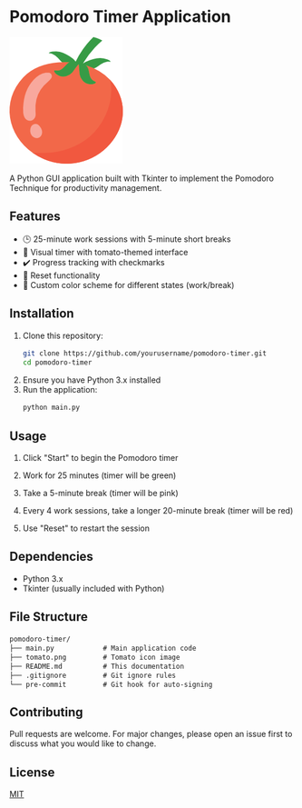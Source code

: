# Pomodoro Timer Application

![Pomodoro Timer Screenshot](tomato.png)

A Python GUI application built with Tkinter to implement the Pomodoro Technique for productivity management.

## Features

- 🕒 25-minute work sessions with 5-minute short breaks
- 🍅 Visual timer with tomato-themed interface
- ✔️ Progress tracking with checkmarks
- 🔄 Reset functionality
- 🎨 Custom color scheme for different states (work/break)

## Installation

1. Clone this repository:
   ```bash
   git clone https://github.com/yourusername/pomodoro-timer.git
   cd pomodoro-timer

2. Ensure you have Python 3.x installed
3. Run the application:
    ```bash
   python main.py

## Usage

1. Click "Start" to begin the Pomodoro timer

2. Work for 25 minutes (timer will be green)

3. Take a 5-minute break (timer will be pink)

4. Every 4 work sessions, take a longer 20-minute break (timer will be red)

5. Use "Reset" to restart the session

## Dependencies

- Python 3.x
- Tkinter (usually included with Python)

## File Structure

```
pomodoro-timer/
├── main.py            # Main application code
├── tomato.png         # Tomato icon image
├── README.md          # This documentation
├── .gitignore         # Git ignore rules
└── pre-commit         # Git hook for auto-signing
```

## Contributing

Pull requests are welcome. For major changes, please open an issue first to discuss what you would like to change.

## License

[MIT](https://choosealicense.com/licenses/mit/)


